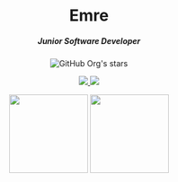 <h1 align="center"> Emre </h1>
<h5 align="center"> Junior Software Developer </h5>
<p align="center">
<img alt="GitHub Org's stars" src="https://img.shields.io/github/stars/IEmreOzkayaI?color=red&label=stars&logo=github&style=for-the-badge">
</p>
<p align="center">
<a href="https://www.linkedin.com/in/emre-%C3%B6zkaya-181315210/">
  <img src="https://img.shields.io/badge/LINKEDIN-D14836?style=for-the-badge&logo=linkedin&logoColor=white&color=blue">
</a>
<a href="https://www.instagram.com/_emreozkaya_"><img src="https://img.shields.io/badge/INSTAGRAM-D14836?style=for-the-badge&logo=instagram&logoColor=white&color=red"></a>
</p>

<p align="center">
    <img height=140 src="https://github-readme-stats.vercel.app/api?username=IEmreOzkayaI&show_icons=true&bg_color=0d1117&text_color=bdc3c7&title_color=f1c40f&icon_color=f1c40f&hide_border=true"> <img height=140 src="https://github-readme-stats.vercel.app/api/top-langs/?username=IEmreOzkayaI&bg_color=0d1117&text_color=bdc3c7&title_color=f1c40f&hide_border=true&layout=compact&langs_count=7">
</p>


